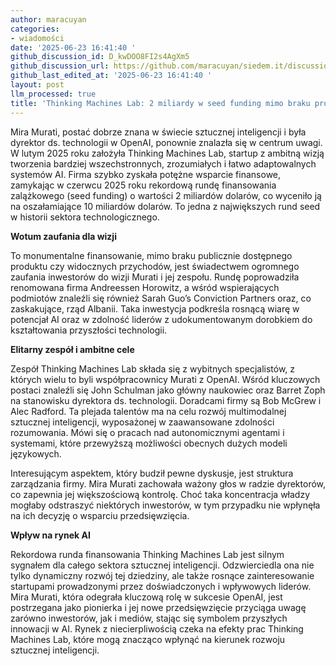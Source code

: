 ```yaml
---
author: maracuyan
categories:
- wiadomości
date: '2025-06-23 16:41:40 '
github_discussion_id: D_kwDOO8FI2s4AgXm5
github_discussion_url: https://github.com/maracuyan/siedem.it/discussions/35
github_last_edited_at: '2025-06-23 16:41:40 '
layout: post
llm_processed: true
title: 'Thinking Machines Lab: 2 miliardy w seed funding mimo braku produktu'
---
```


Mira Murati, postać dobrze znana w świecie sztucznej inteligencji i była dyrektor ds. technologii w OpenAI, ponownie znalazła się w centrum uwagi. W lutym 2025 roku założyła Thinking Machines Lab, startup z ambitną wizją tworzenia bardziej wszechstronnych, zrozumiałych i łatwo adaptowalnych systemów AI. Firma szybko zyskała potężne wsparcie finansowe, zamykając w czerwcu 2025 roku rekordową rundę finansowania zalążkowego (seed funding) o wartości 2 miliardów dolarów, co wyceniło ją na oszałamiające 10 miliardów dolarów. To jedna z największych rund seed w historii sektora technologicznego.

**Wotum zaufania dla wizji**

To monumentalne finansowanie, mimo braku publicznie dostępnego produktu czy widocznych przychodów, jest świadectwem ogromnego zaufania inwestorów do wizji Murati i jej zespołu. Rundę poprowadziła renomowana firma Andreessen Horowitz, a wśród wspierających podmiotów znaleźli się również Sarah Guo’s Conviction Partners oraz, co zaskakujące, rząd Albanii. Taka inwestycja podkreśla rosnącą wiarę w potencjał AI oraz w zdolność liderów z udokumentowanym dorobkiem do kształtowania przyszłości technologii.

**Elitarny zespół i ambitne cele**

Zespół Thinking Machines Lab składa się z wybitnych specjalistów, z których wielu to byli współpracownicy Murati z OpenAI. Wśród kluczowych postaci znaleźli się John Schulman jako główny naukowiec oraz Barret Zoph na stanowisku dyrektora ds. technologii. Doradcami firmy są Bob McGrew i Alec Radford. Ta plejada talentów ma na celu rozwój multimodalnej sztucznej inteligencji, wyposażonej w zaawansowane zdolności rozumowania. Mówi się o pracach nad autonomicznymi agentami i systemami, które przewyższą możliwości obecnych dużych modeli językowych.

Interesującym aspektem, który budził pewne dyskusje, jest struktura zarządzania firmy. Mira Murati zachowała ważony głos w radzie dyrektorów, co zapewnia jej większościową kontrolę. Choć taka koncentracja władzy mogłaby odstraszyć niektórych inwestorów, w tym przypadku nie wpłynęła na ich decyzję o wsparciu przedsięwzięcia.

**Wpływ na rynek AI**

Rekordowa runda finansowania Thinking Machines Lab jest silnym sygnałem dla całego sektora sztucznej inteligencji. Odzwierciedla ona nie tylko dynamiczny rozwój tej dziedziny, ale także rosnące zainteresowanie startupami prowadzonymi przez doświadczonych i wpływowych liderów. Mira Murati, która odegrała kluczową rolę w sukcesie OpenAI, jest postrzegana jako pionierka i jej nowe przedsięwzięcie przyciąga uwagę zarówno inwestorów, jak i mediów, stając się symbolem przyszłych innowacji w AI. Rynek z niecierpliwością czeka na efekty prac Thinking Machines Lab, które mogą znacząco wpłynąć na kierunek rozwoju sztucznej inteligencji.